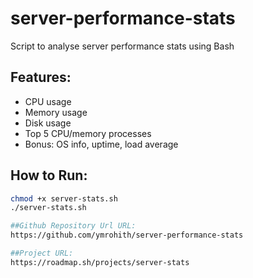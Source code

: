 # server-performance-stats
Script to analyse server performance stats using Bash

## Features:
- CPU usage
- Memory usage
- Disk usage
- Top 5 CPU/memory processes
- Bonus: OS info, uptime, load average

## How to Run:
```bash
chmod +x server-stats.sh
./server-stats.sh

##Github Repository Url URL:
https://github.com/ymrohith/server-performance-stats

##Project URL:
https://roadmap.sh/projects/server-stats
